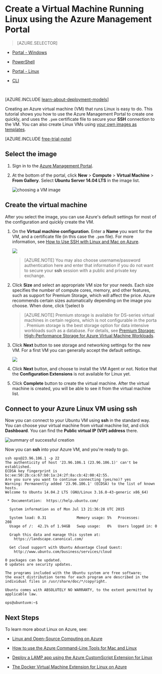 <properties
	pageTitle="Create an Azure virtual machine running Linux in the Azure Management Portal | Azure"
	description="Use the Azure Management Portal to create an Azure virtual machine (VM) running Linux with the Azure resource groups."
	services="virtual-machines"
	documentationCenter=""
	authors="squillace"
	manager="timlt"
	editor="tysonn"
	tags="azure-resource-manager"/>

<tags
	ms.service="virtual-machines"
	ms.date="10/21/2015"
	wacn.date=""/>

# Create a Virtual Machine Running Linux using the Azure Management Portal

> [AZURE.SELECTOR]
- [Portal - Windows](/documentation/articles/virtual-machines-windows-tutorial-classic-portal)

- [PowerShell](/documentation/articles/virtual-machines-ps-create-preconfigure-windows-vms)
- [Portal - Linux](/documentation/articles/virtual-machines-linux-tutorial-portal-rm)
- [CLI](/documentation/articles/virtual-machines-linux-tutorial)

<br>


[AZURE.INCLUDE [learn-about-deployment-models](../includes/learn-about-deployment-models-classic-include.md)]

Creating an Azure virtual machine (VM) that runs Linux is easy to do. This tutorial shows you how to use the Azure Management Portal to create one quickly, and uses the `.pem` certificate file to secure your **SSH** connection to the VM. You can also create Linux VMs using [your own images as templates](/documentation/articles/virtual-machines-linux-create-upload-vhd).

[AZURE.INCLUDE [free-trial-note](../includes/free-trial-note.md)]

## Select the image


1. Sign in to the [Azure Management Portal](https://manage.windowsazure.cn).

2. At the bottom of the portal, click **New** > **Compute** > **Virtual Machine** > **From Gallery**. Select **Ubuntu Server 14.04 LTS** in the image list.

	![choosing a VM image](./media/virtual-machines-linux-tutorial-portal-rm/chooseubuntuvm.png)

## Create the virtual machine

After you select the image, you can use Azure's default settings for most of the configuration and quickly create the VM.


1. On the **Virtual machine configuration**. Enter a **Name** you want for the VM, and a certificate file (in this case the `.pem` file). For more information, see [How to Use SSH with Linux and Mac on Azure](/documentation/articles/virtual-machines-linux-use-ssh-key).

	![](./media/virtual-machines-linux-tutorial-portal-rm/step-1-thebasics.png)

	> [AZURE.NOTE] You may also choose username/password authentication here and enter that information if you do not want to secure your **ssh** session with a public and private key exchange.

2. Click **Size** and select an appropriate VM size for your needs. Each size specifies the number of compute cores, memory, and other features, such as support for Premium Storage, which will affect the price. Azure recommends certain sizes automatically depending on the image you choose. When done, click ![select b

	>[AZURE.NOTE] Premium storage is available for DS-series virtual machines in certain regions, which is not configurable in the porta . Premium storage is the best storage option for data intensive workloads such as a database. For details, see [Premium Storage: High-Performance Storage for Azure Virtual Machine Workloads](/documentation/articles/storage-premium-storage-preview-portal).


3. Click **Next** button to see storage and networking settings for the new VM. For a first VM you can generally accept the default settings.

	![](./media/virtual-machines-linux-tutorial-portal-rm/step-3-settings.png)

6. Click **Next** button, and choose to install the VM Agent or not. Notice that the **Configuration Extensions** is not available for Linux yet.

8. Click **Complete** button to create the virtual machine. After the virtual machine is created, you will be able to see it from the virtual machine list.

## Connect to your Azure Linux VM using **ssh**


Now you can connect to your Ubuntu VM using **ssh** in the standard way. You can choose your virtual machine from virtual machine list, and click **Dashboard**. You can find the **Public virtual IP (VIP) address** there.

![summary of successful creation](./media/virtual-machines-linux-tutorial-portal-rm/successresultwithip.png)

Now you can **ssh** into your Azure VM, and you're ready to go.

	ssh ops@23.96.106.1 -p 22
	The authenticity of host '23.96.106.1 (23.96.106.1)' can't be established.
	ECDSA key fingerprint is bc:ee:50:2b:ca:67:b0:1a:24:2f:8a:cb:42:00:42:55.
	Are you sure you want to continue connecting (yes/no)? yes
	Warning: Permanently added '23.96.106.1' (ECDSA) to the list of known hosts.
	Welcome to Ubuntu 14.04.2 LTS (GNU/Linux 3.16.0-43-generic x86_64)

	 * Documentation:  https://help.ubuntu.com/

	  System information as of Mon Jul 13 21:36:28 UTC 2015

	  System load: 0.31              Memory usage: 5%   Processes:       208
	  Usage of /:  42.1% of 1.94GB   Swap usage:   0%   Users logged in: 0

	  Graph this data and manage this system at:
	    https://landscape.canonical.com/

	  Get cloud support with Ubuntu Advantage Cloud Guest:
	    http://www.ubuntu.com/business/services/cloud

	0 packages can be updated.
	0 updates are security updates.

	The programs included with the Ubuntu system are free software;
	the exact distribution terms for each program are described in the
	individual files in /usr/share/doc/*/copyright.

	Ubuntu comes with ABSOLUTELY NO WARRANTY, to the extent permitted by
	applicable law.

	ops@ubuntuvm:~$

## Next Steps

To learn more about Linux on Azure, see:

- [Linux and Open-Source Computing on Azure](/documentation/articles/virtual-machines-linux-opensource)

- [How to use the Azure Command-Line Tools for Mac and Linux](/documentation/articles/virtual-machines-command-line-tools)

- [Deploy a LAMP app using the Azure CustomScript Extension for Linux](/documentation/articles/virtual-machines-linux-script-lamp)

- [The Docker Virtual Machine Extension for Linux on Azure](/documentation/articles/virtual-machines-docker-vm-extension)
